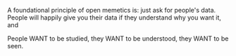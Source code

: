 A foundational principle of open memetics is: just ask for people's data. People will happily give you their data if they understand why you want it, and 

People WANT to be studied, they WANT to be understood, they WANT to be seen. 
